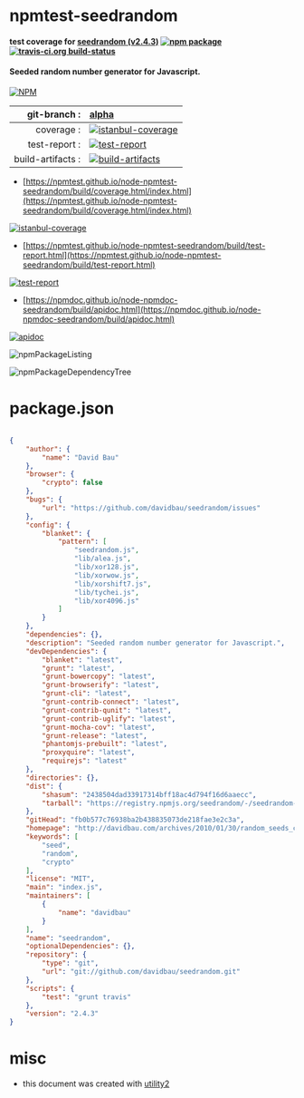 # npmtest-seedrandom

#### test coverage for  [seedrandom (v2.4.3)](http://davidbau.com/archives/2010/01/30/random_seeds_coded_hints_and_quintillions.html)  [![npm package](https://img.shields.io/npm/v/npmtest-seedrandom.svg?style=flat-square)](https://www.npmjs.org/package/npmtest-seedrandom) [![travis-ci.org build-status](https://api.travis-ci.org/npmtest/node-npmtest-seedrandom.svg)](https://travis-ci.org/npmtest/node-npmtest-seedrandom)

#### Seeded random number generator for Javascript.

[![NPM](https://nodei.co/npm/seedrandom.png?downloads=true&downloadRank=true&stars=true)](https://www.npmjs.com/package/seedrandom)

| git-branch : | [alpha](https://github.com/npmtest/node-npmtest-seedrandom/tree/alpha)|
|--:|:--|
| coverage : | [![istanbul-coverage](https://npmtest.github.io/node-npmtest-seedrandom/build/coverage.badge.svg)](https://npmtest.github.io/node-npmtest-seedrandom/build/coverage.html/index.html)|
| test-report : | [![test-report](https://npmtest.github.io/node-npmtest-seedrandom/build/test-report.badge.svg)](https://npmtest.github.io/node-npmtest-seedrandom/build/test-report.html)|
| build-artifacts : | [![build-artifacts](https://npmtest.github.io/node-npmtest-seedrandom/glyphicons_144_folder_open.png)](https://github.com/npmtest/node-npmtest-seedrandom/tree/gh-pages/build)|

- [https://npmtest.github.io/node-npmtest-seedrandom/build/coverage.html/index.html](https://npmtest.github.io/node-npmtest-seedrandom/build/coverage.html/index.html)

[![istanbul-coverage](https://npmtest.github.io/node-npmtest-seedrandom/build/screenCapture.buildCi.browser.%252Ftmp%252Fbuild%252Fcoverage.lib.html.png)](https://npmtest.github.io/node-npmtest-seedrandom/build/coverage.html/index.html)

- [https://npmtest.github.io/node-npmtest-seedrandom/build/test-report.html](https://npmtest.github.io/node-npmtest-seedrandom/build/test-report.html)

[![test-report](https://npmtest.github.io/node-npmtest-seedrandom/build/screenCapture.buildCi.browser.%252Ftmp%252Fbuild%252Ftest-report.html.png)](https://npmtest.github.io/node-npmtest-seedrandom/build/test-report.html)

- [https://npmdoc.github.io/node-npmdoc-seedrandom/build/apidoc.html](https://npmdoc.github.io/node-npmdoc-seedrandom/build/apidoc.html)

[![apidoc](https://npmdoc.github.io/node-npmdoc-seedrandom/build/screenCapture.buildCi.browser.%252Ftmp%252Fbuild%252Fapidoc.html.png)](https://npmdoc.github.io/node-npmdoc-seedrandom/build/apidoc.html)

![npmPackageListing](https://npmtest.github.io/node-npmtest-seedrandom/build/screenCapture.npmPackageListing.svg)

![npmPackageDependencyTree](https://npmtest.github.io/node-npmtest-seedrandom/build/screenCapture.npmPackageDependencyTree.svg)



# package.json

```json

{
    "author": {
        "name": "David Bau"
    },
    "browser": {
        "crypto": false
    },
    "bugs": {
        "url": "https://github.com/davidbau/seedrandom/issues"
    },
    "config": {
        "blanket": {
            "pattern": [
                "seedrandom.js",
                "lib/alea.js",
                "lib/xor128.js",
                "lib/xorwow.js",
                "lib/xorshift7.js",
                "lib/tychei.js",
                "lib/xor4096.js"
            ]
        }
    },
    "dependencies": {},
    "description": "Seeded random number generator for Javascript.",
    "devDependencies": {
        "blanket": "latest",
        "grunt": "latest",
        "grunt-bowercopy": "latest",
        "grunt-browserify": "latest",
        "grunt-cli": "latest",
        "grunt-contrib-connect": "latest",
        "grunt-contrib-qunit": "latest",
        "grunt-contrib-uglify": "latest",
        "grunt-mocha-cov": "latest",
        "grunt-release": "latest",
        "phantomjs-prebuilt": "latest",
        "proxyquire": "latest",
        "requirejs": "latest"
    },
    "directories": {},
    "dist": {
        "shasum": "2438504dad33917314bff18ac4d794f16d6aaecc",
        "tarball": "https://registry.npmjs.org/seedrandom/-/seedrandom-2.4.3.tgz"
    },
    "gitHead": "fb0b577c76938ba2b438835073de218fae3e2c3a",
    "homepage": "http://davidbau.com/archives/2010/01/30/random_seeds_coded_hints_and_quintillions.html",
    "keywords": [
        "seed",
        "random",
        "crypto"
    ],
    "license": "MIT",
    "main": "index.js",
    "maintainers": [
        {
            "name": "davidbau"
        }
    ],
    "name": "seedrandom",
    "optionalDependencies": {},
    "repository": {
        "type": "git",
        "url": "git://github.com/davidbau/seedrandom.git"
    },
    "scripts": {
        "test": "grunt travis"
    },
    "version": "2.4.3"
}
```



# misc
- this document was created with [utility2](https://github.com/kaizhu256/node-utility2)
